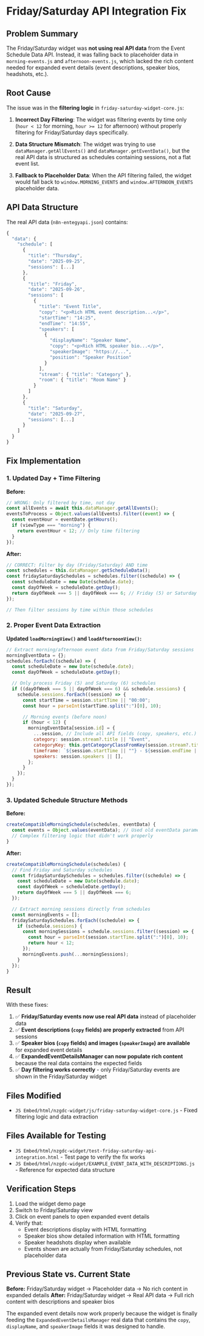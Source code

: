 # Friday/Saturday API Integration Fix

## Problem Summary

The Friday/Saturday widget was **not using real API data** from the Event Schedule Data API. Instead, it was falling back to placeholder data in `morning-events.js` and `afternoon-events.js`, which lacked the rich content needed for expanded event details (event descriptions, speaker bios, headshots, etc.).

## Root Cause

The issue was in the **filtering logic** in `friday-saturday-widget-core.js`:

1. **Incorrect Day Filtering**: The widget was filtering events by time only (`hour < 12` for morning, `hour >= 12` for afternoon) without properly filtering for Friday/Saturday days specifically.

2. **Data Structure Mismatch**: The widget was trying to use `dataManager.getAllEvents()` and `dataManager.getEventData()`, but the real API data is structured as schedules containing sessions, not a flat event list.

3. **Fallback to Placeholder Data**: When the API filtering failed, the widget would fall back to `window.MORNING_EVENTS` and `window.AFTERNOON_EVENTS` placeholder data.

## API Data Structure

The real API data (`n8n-entegyapi.json`) contains:

```javascript
{
  "data": {
    "schedule": [
      {
        "title": "Thursday",
        "date": "2025-09-25",
        "sessions": [...]
      },
      {
        "title": "Friday", 
        "date": "2025-09-26",
        "sessions": [
          {
            "title": "Event Title",
            "copy": "<p>Rich HTML event description...</p>",
            "startTime": "14:25",
            "endTime": "14:55",
            "speakers": [
              {
                "displayName": "Speaker Name",
                "copy": "<p>Rich HTML speaker bio...</p>",
                "speakerImage": "https://...",
                "position": "Speaker Position"
              }
            ],
            "stream": { "title": "Category" },
            "room": { "title": "Room Name" }
          }
        ]
      },
      {
        "title": "Saturday",
        "date": "2025-09-27", 
        "sessions": [...]
      }
    ]
  }
}
```

## Fix Implementation

### 1. Updated Day + Time Filtering

**Before:**
```javascript
// WRONG: Only filtered by time, not day
const allEvents = await this.dataManager.getAllEvents();
eventsToProcess = Object.values(allEvents).filter((event) => {
  const eventHour = eventDate.getHours();
  if (viewType === "morning") {
    return eventHour < 12; // Only time filtering
  }
});
```

**After:**
```javascript
// CORRECT: Filter by day (Friday/Saturday) AND time
const schedules = this.dataManager.getScheduleData();
const fridaySaturdaySchedules = schedules.filter((schedule) => {
  const scheduleDate = new Date(schedule.date);
  const dayOfWeek = scheduleDate.getDay();
  return dayOfWeek === 5 || dayOfWeek === 6; // Friday (5) or Saturday (6)
});

// Then filter sessions by time within those schedules
```

### 2. Proper Event Data Extraction

**Updated `loadMorningView()` and `loadAfternoonView()`:**

```javascript
// Extract morning/afternoon event data from Friday/Saturday sessions
morningEventData = {};
schedules.forEach((schedule) => {
  const scheduleDate = new Date(schedule.date);
  const dayOfWeek = scheduleDate.getDay();

  // Only process Friday (5) and Saturday (6) schedules
  if ((dayOfWeek === 5 || dayOfWeek === 6) && schedule.sessions) {
    schedule.sessions.forEach((session) => {
      const startTime = session.startTime || "00:00";
      const hour = parseInt(startTime.split(":")[0], 10);

      // Morning events (before noon)
      if (hour < 12) {
        morningEventData[session.id] = {
          ...session, // Include all API fields (copy, speakers, etc.)
          category: session.stream?.title || "Event",
          categoryKey: this.getCategoryClassFromKey(session.stream?.title || "EVENT"),
          timeframe: `${session.startTime || ""} - ${session.endTime || ""}`,
          speakers: session.speakers || [],
        };
      }
    });
  }
});
```

### 3. Updated Schedule Structure Methods

**Before:**
```javascript
createCompatibleMorningSchedule(schedules, eventData) {
  const events = Object.values(eventData); // Used old eventData parameter
  // Complex filtering logic that didn't work properly
}
```

**After:**
```javascript
createCompatibleMorningSchedule(schedules) {
  // Find Friday and Saturday schedules
  const fridaySaturdaySchedules = schedules.filter((schedule) => {
    const scheduleDate = new Date(schedule.date);
    const dayOfWeek = scheduleDate.getDay();
    return dayOfWeek === 5 || dayOfWeek === 6;
  });

  // Extract morning sessions directly from schedules
  const morningEvents = [];
  fridaySaturdaySchedules.forEach((schedule) => {
    if (schedule.sessions) {
      const morningSessions = schedule.sessions.filter((session) => {
        const hour = parseInt(session.startTime.split(":")[0], 10);
        return hour < 12;
      });
      morningEvents.push(...morningSessions);
    }
  });
}
```

## Result

With these fixes:

1. ✅ **Friday/Saturday events now use real API data** instead of placeholder data
2. ✅ **Event descriptions (`copy` fields) are properly extracted** from API sessions
3. ✅ **Speaker bios (`copy` fields) and images (`speakerImage`) are available** for expanded event details
4. ✅ **ExpandedEventDetailsManager can now populate rich content** because the real data contains the expected fields
5. ✅ **Day filtering works correctly** - only Friday/Saturday events are shown in the Friday/Saturday widget

## Files Modified

- `JS Embed/html/nzgdc-widget/js/friday-saturday-widget-core.js` - Fixed filtering logic and data extraction

## Files Available for Testing

- `JS Embed/html/nzgdc-widget/test-friday-saturday-api-integration.html` - Test page to verify the fix works
- `JS Embed/html/nzgdc-widget/EXAMPLE_EVENT_DATA_WITH_DESCRIPTIONS.js` - Reference for expected data structure

## Verification Steps

1. Load the widget demo page
2. Switch to Friday/Saturday view
3. Click on event panels to open expanded event details
4. Verify that:
   - Event descriptions display with HTML formatting
   - Speaker bios show detailed information with HTML formatting
   - Speaker headshots display when available
   - Events shown are actually from Friday/Saturday schedules, not placeholder data

## Previous State vs. Current State

**Before:** Friday/Saturday widget → Placeholder data → No rich content in expanded details
**After:** Friday/Saturday widget → Real API data → Full rich content with descriptions and speaker bios

The expanded event details now work properly because the widget is finally feeding the `ExpandedEventDetailsManager` real data that contains the `copy`, `displayName`, and `speakerImage` fields it was designed to handle.